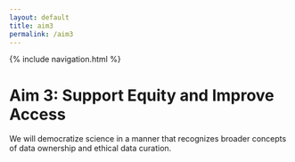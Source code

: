 ```yaml
---
layout: default
title: aim3
permalink: /aim3
---
```


{% include navigation.html %}

<h1> Aim 3: Support Equity and Improve Access </h1>
<p> We will democratize science in a manner that recognizes broader concepts of data ownership and ethical data curation. </p>
